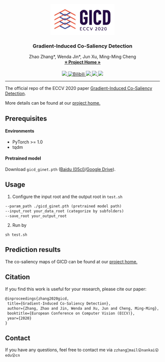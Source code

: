 <!-- PROJECT LOGO -->
<br />
<p align="center">
  <a href="http://zhaozhang.net/coca.html">
    <img src="img/GICD_LOGO.png" alt="Logo" width="210" height="100">
  </a>

  <h3 align="center">Gradient-Induced Co-Saliency Detection</h3>

  <p align="center">
    Zhao Zhang*, Wenda Jin*, Jun Xu, Ming-Ming Cheng
    <br />
    <a href="http://zhaozhang.net/coca.html"><strong>⭐ Project Home »</strong></a>
    <br />
    <!-- <a href="https://arxiv.org/abs/2004.13364" target="_black">[PDF]</a>
    <a href="#" target="_black">[Code]</a>
    <a href="https://www.bilibili.com/video/BV1y5411a7Rq/" target="_black">[Short Video]</a>
    <a href="https://www.bilibili.com/video/BV1bi4y137c6" target="_black">[Long Video]</a>
    <a href="#" target="_black">[Slides]</a>
    <a href="#" target="_black">[中译版]</a>
    <a href="./papers/20_GICD/bibtex.txt" target="_black">[bib]</a>
    <br />
    <br /> -->
  </p>
</p>
<p align="center">
  <a href="https://arxiv.org/abs/2004.13364">
    <img src="https://img.shields.io/badge/PDF-%F0%9F%93%83-green" target="_blank" />
  </a>
  <a href="https://www.bilibili.com/video/BV1y5411a7Rq/">
    <img alt="Bilibili" src="https://img.shields.io/badge/Short%20Video-%F0%9F%8E%A5-orange" target="_blank" />
  </a>
  <a alt="Bilibili" href="https://www.bilibili.com/video/BV1bi4y137c6">
    <img src="https://img.shields.io/badge/Long%20Video-%F0%9F%8E%AC-blue" />
  </a>
  <a href="#">
    <img src="https://img.shields.io/badge/Slides-%F0%9F%97%92-yellow">
  </a>
  <a href="#">
    <img src="https://img.shields.io/badge/%E4%B8%AD%E8%AF%91%E7%89%88-%F0%9F%90%BC-red">
  </a>
</p>


***
The official repo of the ECCV 2020 paper 
[Gradient-Induced Co-Saliency Detection](https://arxiv.org/abs/2004.13364).

More details can be found at our [project home.](http://zhaozhang.net/coca.html)



## Prerequisites
#### Environments
* PyTorch >= 1.0
* tqdm
#### Pretrained model
Download `gicd_ginet.pth` ([Baidu (05cl)](https://pan.baidu.com/s/1UF3wXY3MKdBLP_r7jppz6Q)/[Google Drive](https://drive.google.com/file/d/1gFA16C9m7GXli0TP501cofw0Bzt7-1CS/view?usp=sharing)).

<!-- USAGE EXAMPLES -->
## Usage
1. Configure the input root and the output root in `test.sh`

``` 
--param_path ./gicd_ginet.pth (pretrained model path)
--input_root your_data_root (categorize by subfolders)
--save_root your_output_root
```

2. Run by
```
sh test.sh
```
## Prediction results
The co-saliency maps of GICD can be found at our [project home.](http://zhaozhang.net/coca.html)

## Citation
If you find this work is useful for your research, please cite our paper:
```
@inproceedings{zhang2020gicd,
 title={Gradient-Induced Co-Saliency Detection},
 author={Zhang, Zhao and Jin, Wenda and Xu, Jun and Cheng, Ming-Ming},
 booktitle={European Conference on Computer Vision (ECCV)},
 year={2020}
}
```

## Contact
If you have any questions, feel free to contact me via `zzhang🥳mail😲nankai😲edu😲cn`